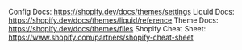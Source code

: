 Config Docs: https://shopify.dev/docs/themes/settings
Liquid Docs: https://shopify.dev/docs/themes/liquid/reference
Theme Docs: https://shopify.dev/docs/themes/files
Shopify Cheat Sheet: https://www.shopify.com/partners/shopify-cheat-sheet